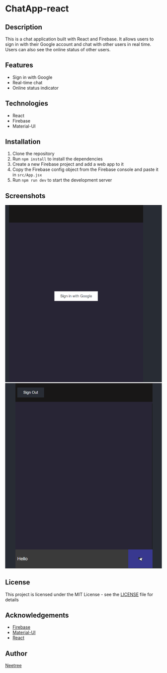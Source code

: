 # ChatApp-react

## Description

This is a chat application built with React and Firebase. It allows users to sign in with their Google account and chat with other users in real time. Users can also see the online status of other users.

## Features

- Sign in with Google
- Real-time chat
- Online status indicator

## Technologies

- React
- Firebase
- Material-UI

## Installation

1. Clone the repository
2. Run `npm install` to install the dependencies
3. Create a new Firebase project and add a web app to it
4. Copy the Firebase config object from the Firebase console and paste it in `src/App.jsx`
5. Run `npm run dev` to start the development server

## Screenshots

![Sign In](data/signIn.PNG)
![ChatApp](data/chat.PNG)

## License

This project is licensed under the MIT License - see the [LICENSE](LICENSE) file for details

## Acknowledgements

- [Firebase](https://firebase.google.com/)
- [Material-UI](https://material-ui.com/)
- [React](https://reactjs.org/)

## Author

[Neetree](https://github.com/Neetre)
